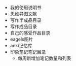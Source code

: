 - 我的使用说明书
- 思维导图文献
- 写作半成品目录
- 写作成品目录
- 自己的感受作品目录
- eagels图片
- anki记忆库
- 印象笔记笔记目录
    - 每周新增加笔记数量和列表
